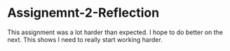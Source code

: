 # Assignemnt-2-Reflection

This assignment was a lot harder than expected. I hope to do better on the next. This shows I need to really start working harder.
